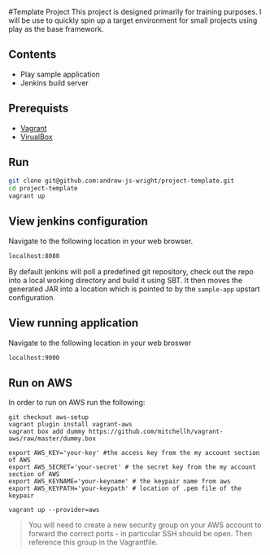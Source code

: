 #Template Project
This project is designed primarily for training purposes. I will be use to quickly spin up a target environment for small projects using play as the base framework.

## Contents
- Play sample application
- Jenkins build server

## Prerequists
- [Vagrant](vagrantup.com)
- [VirualBox](https://www.virtualbox.org/)

## Run
```bash
git clone git@github.com:andrew-js-wright/project-template.git
cd project-template
vagrant up
```

## View jenkins configuration
Navigate to the following location in your web browser.
```bash
localhost:8080
```
By default jenkins will poll a predefined git repository, check out the repo into a local working directory and build it using SBT. 
It then moves the generated JAR into a location which is pointed to by the `sample-app` upstart configuration.

## View running application
Navigate to the following location in your web broswer
```bash
localhost:9000
```

## Run on AWS
In order to run on AWS run the following:

```
git checkout aws-setup
vagrant plugin install vagrant-aws
vagrant box add dummy https://github.com/mitchellh/vagrant-aws/raw/master/dummy.box

export AWS_KEY='your-key' #the access key from the my account section of AWS
export AWS_SECRET='your-secret' # the secret key from the my account section of AWS
export AWS_KEYNAME='your-keyname' # the keypair name from aws
export AWS_KEYPATH='your-keypath' # location of .pem file of the keypair

vagrant up --provider=aws
```

> You will need to create a new security group on your AWS account to forward the correct ports - in particular SSH should be open. Then reference this group in the Vagrantfile.
